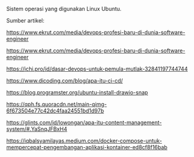 Sistem operasi yang digunakan Linux Ubuntu.

Sumber artikel: 

https://www.ekrut.com/media/devops-profesi-baru-di-dunia-software-engineer

https://www.ekrut.com/media/devops-profesi-baru-di-dunia-software-engineer

https://ichi.pro/id/dasar-devops-untuk-pemula-mutlak-32841197744744

https://www.dicoding.com/blog/apa-itu-ci-cd/

https://blog.programster.org/ubuntu-install-drawio-snap

https://qph.fs.quoracdn.net/main-qimg-6f673504e77c42dc4faa24551bd1d97b

https://glints.com/id/lowongan/apa-itu-content-management-system/#.YaSnqJFBxH4

https://iqbalsyamilayas.medium.com/docker-compose-untuk-mempercepat-pengembangan-aplikasi-kontainer-ed8cf8f16bab
